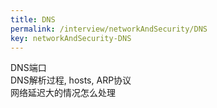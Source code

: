 ```yaml
---
title: DNS
permalink: /interview/networkAndSecurity/DNS
key: networkAndSecurity-DNS
---
```


DNS端口  
DNS解析过程, hosts, ARP协议  
网络延迟大的情况怎么处理  